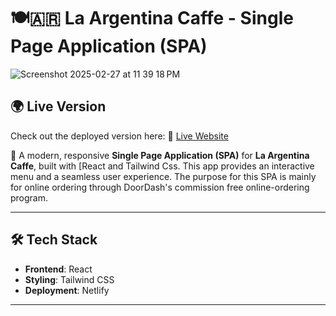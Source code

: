 # 🍽️🇦🇷 La Argentina Caffe - Single Page Application (SPA)

![Screenshot 2025-02-27 at 11 39 18 PM](https://github.com/user-attachments/assets/52904dfe-ad70-49b8-9c48-dd1f85549082)

## 🌍 Live Version

Check out the deployed version here:
🔗 [Live Website](https://laargentinacaffe.netlify.app/)

🚀 A modern, responsive **Single Page Application (SPA)** for **La Argentina Caffe**, built with [React and Tailwind Css. This app provides an interactive menu and a seamless user experience. The purpose for this SPA is mainly for online ordering through DoorDash's commission free online-ordering program.

---

## 🛠 Tech Stack

- **Frontend**: React
- **Styling**: Tailwind CSS
- **Deployment**: Netlify

---
